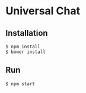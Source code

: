 Universal Chat
==============

Installation
------------
    $ npm install
    $ bower install

Run
---
    $ npm start
